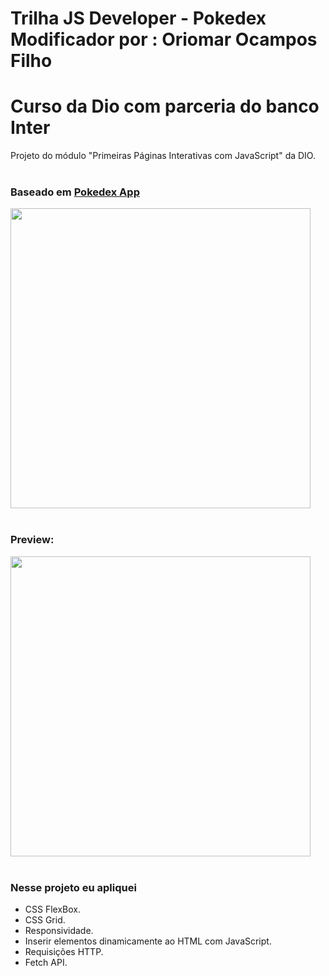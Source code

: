# Trilha JS Developer - Pokedex Modificador por : Oriomar  Ocampos Filho

# Curso da Dio com parceria do banco Inter
 Projeto do módulo "Primeiras Páginas Interativas com JavaScript" da DIO.
<br><br>

### Baseado em <a href="https://dribbble.com/shots/6540871-Pokedex-App/attachments/6540871-Pokedex-App?mode=media">Pokedex App</a>

<img src="assets/images/print.png" width="480px"><br><br>

### Preview:

<img src="assets/images/video.gif" width="480px"><br><br>

### Nesse projeto eu apliquei
  - CSS FlexBox.
  - CSS Grid.
  - Responsividade.
  - Inserir elementos dinamicamente ao HTML com JavaScript.
  - Requisições HTTP.
  - Fetch API.

